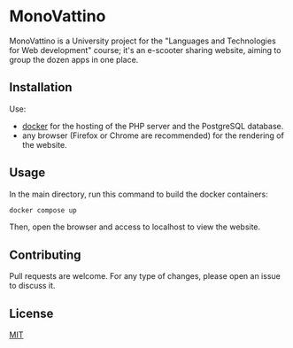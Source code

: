 # MonoVattino

MonoVattino is a University project for the "Languages and Technologies for Web development" course;  it's an e-scooter sharing website, aiming to group the dozen apps in one place.

[//]: # (, knowing it's a [growing market] https://www.statista.com/outlook/mmo/shared-mobility/shared-rides/e-scooter-sharing/worldwide)




## Installation

Use:
* [docker](https://docs.docker.com/engine/install/) for the hosting of the PHP server and the PostgreSQL database.
* any browser (Firefox or Chrome are recommended) for the rendering of the website.


## Usage

In the main directory, run this command to build the docker containers:
```bash
docker compose up
```
Then, open the browser and access to localhost to view the website.

## Contributing

Pull requests are welcome. For any type of changes, please open an issue to discuss it.


## License

[MIT](https://choosealicense.com/licenses/mit/)
